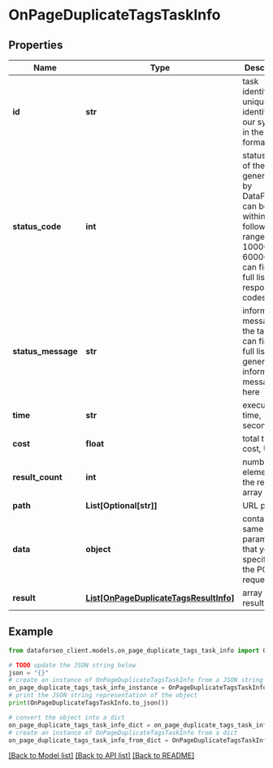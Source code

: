 # OnPageDuplicateTagsTaskInfo


## Properties

Name | Type | Description | Notes
------------ | ------------- | ------------- | -------------
**id** | **str** | task identifier unique task identifier in our system in the UUID format | [optional] 
**status_code** | **int** | status code of the task generated by DataForSEO, can be within the following range: 10000-60000 you can find the full list of the response codes here | [optional] 
**status_message** | **str** | informational message of the task you can find the full list of general informational messages here | [optional] 
**time** | **str** | execution time, seconds | [optional] 
**cost** | **float** | total tasks cost, USD | [optional] 
**result_count** | **int** | number of elements in the result array | [optional] 
**path** | **List[Optional[str]]** | URL path | [optional] 
**data** | **object** | contains the same parameters that you specified in the POST request | [optional] 
**result** | [**List[OnPageDuplicateTagsResultInfo]**](OnPageDuplicateTagsResultInfo.md) | array of results | [optional] 

## Example

```python
from dataforseo_client.models.on_page_duplicate_tags_task_info import OnPageDuplicateTagsTaskInfo

# TODO update the JSON string below
json = "{}"
# create an instance of OnPageDuplicateTagsTaskInfo from a JSON string
on_page_duplicate_tags_task_info_instance = OnPageDuplicateTagsTaskInfo.from_json(json)
# print the JSON string representation of the object
print(OnPageDuplicateTagsTaskInfo.to_json())

# convert the object into a dict
on_page_duplicate_tags_task_info_dict = on_page_duplicate_tags_task_info_instance.to_dict()
# create an instance of OnPageDuplicateTagsTaskInfo from a dict
on_page_duplicate_tags_task_info_from_dict = OnPageDuplicateTagsTaskInfo.from_dict(on_page_duplicate_tags_task_info_dict)
```
[[Back to Model list]](../README.md#documentation-for-models) [[Back to API list]](../README.md#documentation-for-api-endpoints) [[Back to README]](../README.md)


